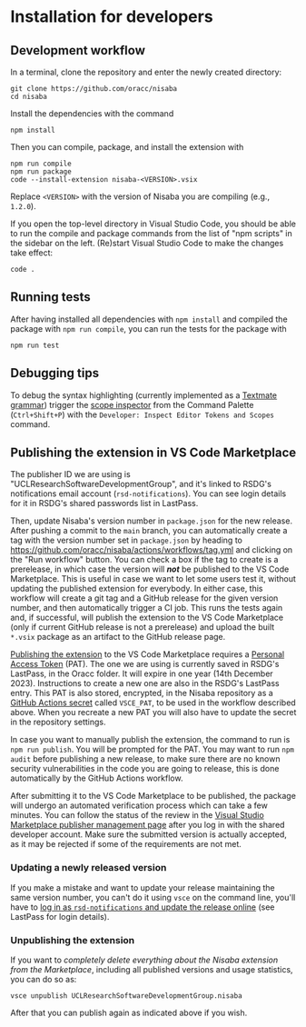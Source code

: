 # Installation for developers

## Development workflow

In a terminal, clone the repository and enter the newly created directory:

```
git clone https://github.com/oracc/nisaba
cd nisaba
```

Install the dependencies with the command

```
npm install
```

Then you can compile, package, and install the extension with

```
npm run compile
npm run package
code --install-extension nisaba-<VERSION>.vsix
```

Replace `<VERSION>` with the version of Nisaba you are compiling (e.g., `1.2.0`).

If you open the top-level directory in Visual Studio Code, you should be able to run the compile and package commands from the list of "npm scripts" in the sidebar on the left.
(Re)start Visual Studio Code to make the changes take effect:

```
code .
```

## Running tests

After having installed all dependencies with `npm install` and compiled the
package with `npm run compile`, you can run the tests for the package with

```
npm run test
```

## Debugging tips

To debug the syntax highlighting (currently implemented as a [Textmate
grammar](https://code.visualstudio.com/api/language-extensions/syntax-highlight-guide))
trigger the [scope
inspector](https://code.visualstudio.com/api/language-extensions/syntax-highlight-guide#scope-inspector)
from the Command Palette (`Ctrl+Shift+P`) with the `Developer: Inspect Editor
Tokens and Scopes` command.

## Publishing the extension in VS Code Marketplace

The publisher ID we are using is "UCLResearchSoftwareDevelopmentGroup", and it's linked to RSDG's notifications email account (`rsd-notifications`). You can see login details for it in RSDG's shared passwords list in LastPass.

Then, update Nisaba's version number in `package.json` for the new release.  After pushing a commit to the `main` branch, you can automatically create a tag with the version number set in `package.json` by heading to https://github.com/oracc/nisaba/actions/workflows/tag.yml and clicking on the "Run workflow" button.  You can check a box if the tag to create is a prerelease, in which case the version will ***not*** be published to the VS Code Marketplace.  This is useful in case we want to let some users test it, without updating the published extension for everybody.  In either case, this workflow will create a git tag and a GitHub release for the given version number, and then automatically trigger a CI job. This runs the tests again and, if successful, will publish the extension to the VS Code Marketplace (only if current GitHub release is not a prerelease) and upload the built `*.vsix` package as an artifact to the GitHub release page.

[Publishing the extension](https://code.visualstudio.com/api/working-with-extensions/publishing-extension) to the VS Code Marketplace requires a [Personal Access Token](https://code.visualstudio.com/api/working-with-extensions/publishing-extension#get-a-personal-access-token) (PAT).
The one we are using is currently saved in RSDG's LastPass, in the Oracc folder.
It will expire in one year (14th December 2023).
Instructions to create a new one are also in the RSDG's LastPass entry.
This PAT is also stored, encrypted, in the Nisaba repository as a [GitHub Actions secret](https://github.com/oracc/nisaba/settings/secrets/actions) called `VSCE_PAT`, to be used in the workflow described above.
When you recreate a new PAT you will also have to update the secret in the repository settings.

In case you want to manually publish the extension, the command to run is `npm run publish`.
You will be prompted for the PAT.
You may want to run `npm audit` before publishing a new release, to make sure there are no known security vulnerabilities in the code you are going to release, this is done automatically by the GitHub Actions workflow.

After submitting it to the VS Code Marketplace to be published, the package will undergo an automated verification process which can take a few minutes.
You can follow the status of the review in the [Visual Studio Marketplace publisher management page](https://marketplace.visualstudio.com/manage/publishers/) after you log in with the shared developer account.
Make sure the submitted version is actually accepted, as it may be rejected if some of the requirements are not met.

### Updating a newly released version

If you make a mistake and want to update your release maintaining the same version number, you can't do it using `vsce` on the command line, you'll have to [log in as `rsd-notifications` and update the release online](https://marketplace.visualstudio.com/manage/publishers/uclresearchsoftwaredevelopmentgroup) (see LastPass for login details).

### Unpublishing the extension

If you want to *completely delete everything about the Nisaba extension from the Marketplace*, including all published versions and usage statistics, you can do so as:

```
vsce unpublish UCLResearchSoftwareDevelopmentGroup.nisaba
```

After that you can publish again as indicated above if you wish.
